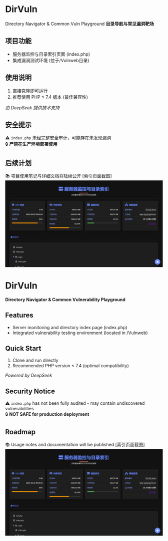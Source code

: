 # DirVuln
Directory Navigator & Common Vuln Playground
**目录导航与常见漏洞靶场**

## 项目功能
- 服务器监控与目录索引页面 (index.php)
- 集成漏洞测试环境 (位于/Vulnweb目录)

## 使用说明
1. 直接克隆即可运行
2. 推荐使用 PHP ≤ 7.4 版本 (最佳兼容性)

*由 DeepSeek 提供技术支持*
## 安全提示
⚠️ `index.php` 未经完整安全审计，可能存在未发现漏洞  
🔒 **严禁在生产环境部署使用**
## 后续计划
📚 项目使用笔记与详细文档将陆续公开
[索引页面截图]
![alt text](image.png)

# DirVuln  
**Directory Navigator & Common Vulnerability Playground**

## Features
- Server monitoring and directory index page (index.php)
- Integrated vulnerability testing environment (located in /Vulnweb)

## Quick Start
1. Clone and run directly
2. Recommended PHP version ≤ 7.4 (optimal compatibility)

*Powered by DeepSeek*
## Security Notice
⚠️ `index.php` has not been fully audited - may contain undiscovered vulnerabilities  
🔒 **NOT SAFE for production deployment**
## Roadmap
📚 Usage notes and documentation will be published
[索引页面截图]
![alt text](image.png)

